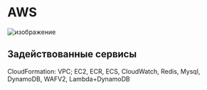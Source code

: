 # AWS
![изображение](https://user-images.githubusercontent.com/84147455/169615882-88c7a949-aa8f-4509-b7a5-4c7f1f9464d5.png)

## Задействованные сервисы
CloudFormation: VPC; EC2, ECR, ECS, CloudWatch, Redis, Mysql, DynamoDB, WAFV2, Lambda+DynamoDB
